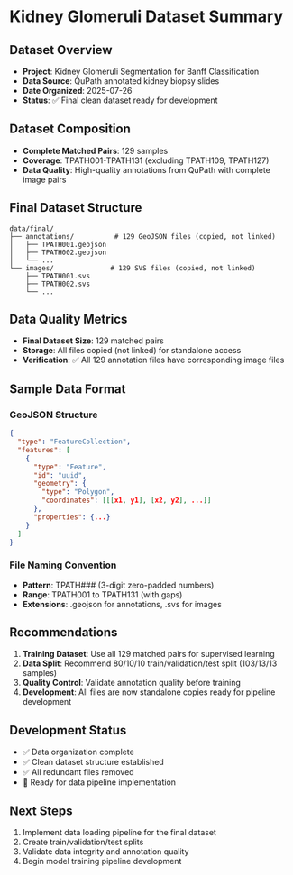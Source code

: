 # Kidney Glomeruli Dataset Summary

## Dataset Overview
- **Project**: Kidney Glomeruli Segmentation for Banff Classification
- **Data Source**: QuPath annotated kidney biopsy slides
- **Date Organized**: 2025-07-26
- **Status**: ✅ Final clean dataset ready for development

## Dataset Composition
- **Complete Matched Pairs**: 129 samples
- **Coverage**: TPATH001-TPATH131 (excluding TPATH109, TPATH127)
- **Data Quality**: High-quality annotations from QuPath with complete image pairs

## Final Dataset Structure
```
data/final/
├── annotations/          # 129 GeoJSON files (copied, not linked)
│   ├── TPATH001.geojson
│   ├── TPATH002.geojson
│   └── ...
└── images/              # 129 SVS files (copied, not linked)
    ├── TPATH001.svs
    ├── TPATH002.svs
    └── ...
```

## Data Quality Metrics
- **Final Dataset Size**: 129 matched pairs
- **Storage**: All files copied (not linked) for standalone access
- **Verification**: ✅ All 129 annotation files have corresponding image files

## Sample Data Format

### GeoJSON Structure
```json
{
  "type": "FeatureCollection",
  "features": [
    {
      "type": "Feature",
      "id": "uuid",
      "geometry": {
        "type": "Polygon",
        "coordinates": [[[x1, y1], [x2, y2], ...]]
      },
      "properties": {...}
    }
  ]
}
```

### File Naming Convention
- **Pattern**: TPATH### (3-digit zero-padded numbers)
- **Range**: TPATH001 to TPATH131 (with gaps)
- **Extensions**: .geojson for annotations, .svs for images

## Recommendations
1. **Training Dataset**: Use all 129 matched pairs for supervised learning
2. **Data Split**: Recommend 80/10/10 train/validation/test split (103/13/13 samples)
3. **Quality Control**: Validate annotation quality before training
4. **Development**: All files are now standalone copies ready for pipeline development

## Development Status
- ✅ Data organization complete
- ✅ Clean dataset structure established  
- ✅ All redundant files removed
- 🔄 Ready for data pipeline implementation

## Next Steps
1. Implement data loading pipeline for the final dataset
2. Create train/validation/test splits
3. Validate data integrity and annotation quality
4. Begin model training pipeline development